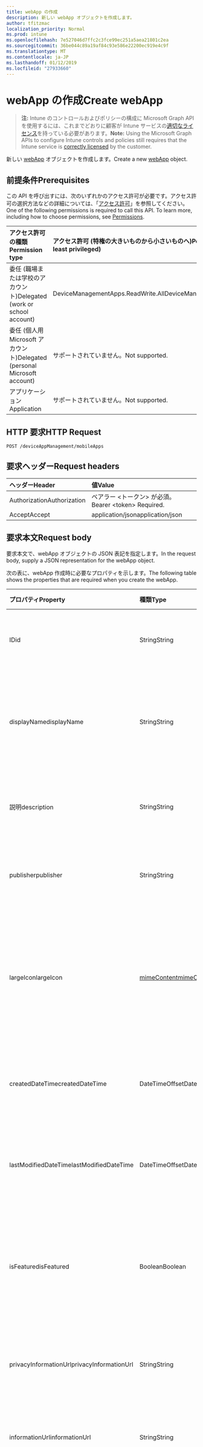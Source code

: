 ```yaml
---
title: webApp の作成
description: 新しい webApp オブジェクトを作成します。
author: tfitzmac
localization_priority: Normal
ms.prod: intune
ms.openlocfilehash: 7e527046d7ffc2c3fce99ec251a5aea21801c2ea
ms.sourcegitcommit: 36be044c89a19af84c93e586e22200ec919e4c9f
ms.translationtype: MT
ms.contentlocale: ja-JP
ms.lasthandoff: 01/12/2019
ms.locfileid: "27933660"
---
```

# <a name="create-webapp"></a><span data-ttu-id="2fdae-103">webApp の作成</span><span class="sxs-lookup"><span data-stu-id="2fdae-103">Create webApp</span></span>

> <span data-ttu-id="2fdae-104">**注:** Intune のコントロールおよびポリシーの構成に Microsoft Graph API を使用するには、これまでどおりに顧客が Intune サービスの[適切なライセンス](https://go.microsoft.com/fwlink/?linkid=839381)を持っている必要があります。</span><span class="sxs-lookup"><span data-stu-id="2fdae-104">**Note:** Using the Microsoft Graph APIs to configure Intune controls and policies still requires that the Intune service is [correctly licensed](https://go.microsoft.com/fwlink/?linkid=839381) by the customer.</span></span>

<span data-ttu-id="2fdae-105">新しい [webApp](../resources/intune-apps-webapp.md) オブジェクトを作成します。</span><span class="sxs-lookup"><span data-stu-id="2fdae-105">Create a new [webApp](../resources/intune-apps-webapp.md) object.</span></span>
## <a name="prerequisites"></a><span data-ttu-id="2fdae-106">前提条件</span><span class="sxs-lookup"><span data-stu-id="2fdae-106">Prerequisites</span></span>
<span data-ttu-id="2fdae-p101">この API を呼び出すには、次のいずれかのアクセス許可が必要です。アクセス許可の選択方法などの詳細については、「[アクセス許可](/graph/permissions-reference)」を参照してください。</span><span class="sxs-lookup"><span data-stu-id="2fdae-p101">One of the following permissions is required to call this API. To learn more, including how to choose permissions, see [Permissions](/graph/permissions-reference).</span></span>

|<span data-ttu-id="2fdae-109">アクセス許可の種類</span><span class="sxs-lookup"><span data-stu-id="2fdae-109">Permission type</span></span>|<span data-ttu-id="2fdae-110">アクセス許可 (特権の大きいものから小さいものへ)</span><span class="sxs-lookup"><span data-stu-id="2fdae-110">Permissions (from most to least privileged)</span></span>|
|:---|:---|
|<span data-ttu-id="2fdae-111">委任 (職場または学校のアカウント)</span><span class="sxs-lookup"><span data-stu-id="2fdae-111">Delegated (work or school account)</span></span>|<span data-ttu-id="2fdae-112">DeviceManagementApps.ReadWrite.All</span><span class="sxs-lookup"><span data-stu-id="2fdae-112">DeviceManagementApps.ReadWrite.All</span></span>|
|<span data-ttu-id="2fdae-113">委任 (個人用 Microsoft アカウント)</span><span class="sxs-lookup"><span data-stu-id="2fdae-113">Delegated (personal Microsoft account)</span></span>|<span data-ttu-id="2fdae-114">サポートされていません。</span><span class="sxs-lookup"><span data-stu-id="2fdae-114">Not supported.</span></span>|
|<span data-ttu-id="2fdae-115">アプリケーション</span><span class="sxs-lookup"><span data-stu-id="2fdae-115">Application</span></span>|<span data-ttu-id="2fdae-116">サポートされていません。</span><span class="sxs-lookup"><span data-stu-id="2fdae-116">Not supported.</span></span>|

## <a name="http-request"></a><span data-ttu-id="2fdae-117">HTTP 要求</span><span class="sxs-lookup"><span data-stu-id="2fdae-117">HTTP Request</span></span>
<!-- {
  "blockType": "ignored"
}
-->
``` http
POST /deviceAppManagement/mobileApps
```

## <a name="request-headers"></a><span data-ttu-id="2fdae-118">要求ヘッダー</span><span class="sxs-lookup"><span data-stu-id="2fdae-118">Request headers</span></span>
|<span data-ttu-id="2fdae-119">ヘッダー</span><span class="sxs-lookup"><span data-stu-id="2fdae-119">Header</span></span>|<span data-ttu-id="2fdae-120">値</span><span class="sxs-lookup"><span data-stu-id="2fdae-120">Value</span></span>|
|:---|:---|
|<span data-ttu-id="2fdae-121">Authorization</span><span class="sxs-lookup"><span data-stu-id="2fdae-121">Authorization</span></span>|<span data-ttu-id="2fdae-122">ベアラー &lt;トークン&gt; が必須。</span><span class="sxs-lookup"><span data-stu-id="2fdae-122">Bearer &lt;token&gt; Required.</span></span>|
|<span data-ttu-id="2fdae-123">Accept</span><span class="sxs-lookup"><span data-stu-id="2fdae-123">Accept</span></span>|<span data-ttu-id="2fdae-124">application/json</span><span class="sxs-lookup"><span data-stu-id="2fdae-124">application/json</span></span>|

## <a name="request-body"></a><span data-ttu-id="2fdae-125">要求本文</span><span class="sxs-lookup"><span data-stu-id="2fdae-125">Request body</span></span>
<span data-ttu-id="2fdae-126">要求本文で、webApp オブジェクトの JSON 表記を指定します。</span><span class="sxs-lookup"><span data-stu-id="2fdae-126">In the request body, supply a JSON representation for the webApp object.</span></span>

<span data-ttu-id="2fdae-127">次の表に、webApp 作成時に必要なプロパティを示します。</span><span class="sxs-lookup"><span data-stu-id="2fdae-127">The following table shows the properties that are required when you create the webApp.</span></span>

|<span data-ttu-id="2fdae-128">プロパティ</span><span class="sxs-lookup"><span data-stu-id="2fdae-128">Property</span></span>|<span data-ttu-id="2fdae-129">種類</span><span class="sxs-lookup"><span data-stu-id="2fdae-129">Type</span></span>|<span data-ttu-id="2fdae-130">説明</span><span class="sxs-lookup"><span data-stu-id="2fdae-130">Description</span></span>|
|:---|:---|:---|
|<span data-ttu-id="2fdae-131">ID</span><span class="sxs-lookup"><span data-stu-id="2fdae-131">id</span></span>|<span data-ttu-id="2fdae-132">String</span><span class="sxs-lookup"><span data-stu-id="2fdae-132">String</span></span>|<span data-ttu-id="2fdae-133">エンティティのキー。</span><span class="sxs-lookup"><span data-stu-id="2fdae-133">Key of the entity.</span></span> <span data-ttu-id="2fdae-134">[mobileApp](../resources/intune-apps-mobileapp.md) から継承します</span><span class="sxs-lookup"><span data-stu-id="2fdae-134">Inherited from [mobileApp](../resources/intune-apps-mobileapp.md)</span></span>|
|<span data-ttu-id="2fdae-135">displayName</span><span class="sxs-lookup"><span data-stu-id="2fdae-135">displayName</span></span>|<span data-ttu-id="2fdae-136">String</span><span class="sxs-lookup"><span data-stu-id="2fdae-136">String</span></span>|<span data-ttu-id="2fdae-137">管理者が提供またはインポートしたアプリのタイトル。</span><span class="sxs-lookup"><span data-stu-id="2fdae-137">The admin provided or imported title of the app.</span></span> <span data-ttu-id="2fdae-138">[mobileApp](../resources/intune-apps-mobileapp.md) から継承します</span><span class="sxs-lookup"><span data-stu-id="2fdae-138">Inherited from [mobileApp](../resources/intune-apps-mobileapp.md)</span></span>|
|<span data-ttu-id="2fdae-139">説明</span><span class="sxs-lookup"><span data-stu-id="2fdae-139">description</span></span>|<span data-ttu-id="2fdae-140">String</span><span class="sxs-lookup"><span data-stu-id="2fdae-140">String</span></span>|<span data-ttu-id="2fdae-141">アプリの説明。</span><span class="sxs-lookup"><span data-stu-id="2fdae-141">The description of the app.</span></span> <span data-ttu-id="2fdae-142">[mobileApp](../resources/intune-apps-mobileapp.md) から継承します</span><span class="sxs-lookup"><span data-stu-id="2fdae-142">Inherited from [mobileApp](../resources/intune-apps-mobileapp.md)</span></span>|
|<span data-ttu-id="2fdae-143">publisher</span><span class="sxs-lookup"><span data-stu-id="2fdae-143">publisher</span></span>|<span data-ttu-id="2fdae-144">String</span><span class="sxs-lookup"><span data-stu-id="2fdae-144">String</span></span>|<span data-ttu-id="2fdae-145">アプリの発行元。</span><span class="sxs-lookup"><span data-stu-id="2fdae-145">The publisher of the app.</span></span> <span data-ttu-id="2fdae-146">[mobileApp](../resources/intune-apps-mobileapp.md) から継承します</span><span class="sxs-lookup"><span data-stu-id="2fdae-146">Inherited from [mobileApp](../resources/intune-apps-mobileapp.md)</span></span>|
|<span data-ttu-id="2fdae-147">largeIcon</span><span class="sxs-lookup"><span data-stu-id="2fdae-147">largeIcon</span></span>|[<span data-ttu-id="2fdae-148">mimeContent</span><span class="sxs-lookup"><span data-stu-id="2fdae-148">mimeContent</span></span>](../resources/intune-shared-mimecontent.md)|<span data-ttu-id="2fdae-149">アプリの詳細に表示され、アイコンのアップロードに使用される大きなアイコン。</span><span class="sxs-lookup"><span data-stu-id="2fdae-149">The large icon, to be displayed in the app details and used for upload of the icon.</span></span> <span data-ttu-id="2fdae-150">[mobileApp](../resources/intune-apps-mobileapp.md) から継承します</span><span class="sxs-lookup"><span data-stu-id="2fdae-150">Inherited from [mobileApp](../resources/intune-apps-mobileapp.md)</span></span>|
|<span data-ttu-id="2fdae-151">createdDateTime</span><span class="sxs-lookup"><span data-stu-id="2fdae-151">createdDateTime</span></span>|<span data-ttu-id="2fdae-152">DateTimeOffset</span><span class="sxs-lookup"><span data-stu-id="2fdae-152">DateTimeOffset</span></span>|<span data-ttu-id="2fdae-153">アプリが作成された日時。</span><span class="sxs-lookup"><span data-stu-id="2fdae-153">The date and time the app was created.</span></span> <span data-ttu-id="2fdae-154">[mobileApp](../resources/intune-apps-mobileapp.md) から継承します</span><span class="sxs-lookup"><span data-stu-id="2fdae-154">Inherited from [mobileApp](../resources/intune-apps-mobileapp.md)</span></span>|
|<span data-ttu-id="2fdae-155">lastModifiedDateTime</span><span class="sxs-lookup"><span data-stu-id="2fdae-155">lastModifiedDateTime</span></span>|<span data-ttu-id="2fdae-156">DateTimeOffset</span><span class="sxs-lookup"><span data-stu-id="2fdae-156">DateTimeOffset</span></span>|<span data-ttu-id="2fdae-157">アプリが最後に変更された日時。</span><span class="sxs-lookup"><span data-stu-id="2fdae-157">The date and time the app was last modified.</span></span> <span data-ttu-id="2fdae-158">[mobileApp](../resources/intune-apps-mobileapp.md) から継承します</span><span class="sxs-lookup"><span data-stu-id="2fdae-158">Inherited from [mobileApp](../resources/intune-apps-mobileapp.md)</span></span>|
|<span data-ttu-id="2fdae-159">isFeatured</span><span class="sxs-lookup"><span data-stu-id="2fdae-159">isFeatured</span></span>|<span data-ttu-id="2fdae-160">Boolean</span><span class="sxs-lookup"><span data-stu-id="2fdae-160">Boolean</span></span>|<span data-ttu-id="2fdae-161">アプリが管理者のおすすめとしてマークされたかどうかを示す値。[mobileApp](../resources/intune-apps-mobileapp.md) から継承します</span><span class="sxs-lookup"><span data-stu-id="2fdae-161">The value indicating whether the app is marked as featured by the admin. Inherited from [mobileApp](../resources/intune-apps-mobileapp.md)</span></span>|
|<span data-ttu-id="2fdae-162">privacyInformationUrl</span><span class="sxs-lookup"><span data-stu-id="2fdae-162">privacyInformationUrl</span></span>|<span data-ttu-id="2fdae-163">String</span><span class="sxs-lookup"><span data-stu-id="2fdae-163">String</span></span>|<span data-ttu-id="2fdae-164">プライバシーに関する声明の URL。</span><span class="sxs-lookup"><span data-stu-id="2fdae-164">The privacy statement Url.</span></span> <span data-ttu-id="2fdae-165">[mobileApp](../resources/intune-apps-mobileapp.md) から継承します</span><span class="sxs-lookup"><span data-stu-id="2fdae-165">Inherited from [mobileApp](../resources/intune-apps-mobileapp.md)</span></span>|
|<span data-ttu-id="2fdae-166">informationUrl</span><span class="sxs-lookup"><span data-stu-id="2fdae-166">informationUrl</span></span>|<span data-ttu-id="2fdae-167">String</span><span class="sxs-lookup"><span data-stu-id="2fdae-167">String</span></span>|<span data-ttu-id="2fdae-168">詳細情報の URL。</span><span class="sxs-lookup"><span data-stu-id="2fdae-168">The more information Url.</span></span> <span data-ttu-id="2fdae-169">[mobileApp](../resources/intune-apps-mobileapp.md) から継承します</span><span class="sxs-lookup"><span data-stu-id="2fdae-169">Inherited from [mobileApp](../resources/intune-apps-mobileapp.md)</span></span>|
|<span data-ttu-id="2fdae-170">owner</span><span class="sxs-lookup"><span data-stu-id="2fdae-170">owner</span></span>|<span data-ttu-id="2fdae-171">String</span><span class="sxs-lookup"><span data-stu-id="2fdae-171">String</span></span>|<span data-ttu-id="2fdae-172">アプリの所有者。</span><span class="sxs-lookup"><span data-stu-id="2fdae-172">The owner of the app.</span></span> <span data-ttu-id="2fdae-173">[mobileApp](../resources/intune-apps-mobileapp.md) から継承します</span><span class="sxs-lookup"><span data-stu-id="2fdae-173">Inherited from [mobileApp](../resources/intune-apps-mobileapp.md)</span></span>|
|<span data-ttu-id="2fdae-174">developer</span><span class="sxs-lookup"><span data-stu-id="2fdae-174">developer</span></span>|<span data-ttu-id="2fdae-175">String</span><span class="sxs-lookup"><span data-stu-id="2fdae-175">String</span></span>|<span data-ttu-id="2fdae-176">アプリの開発者。</span><span class="sxs-lookup"><span data-stu-id="2fdae-176">The developer of the app.</span></span> <span data-ttu-id="2fdae-177">[mobileApp](../resources/intune-apps-mobileapp.md) から継承します</span><span class="sxs-lookup"><span data-stu-id="2fdae-177">Inherited from [mobileApp](../resources/intune-apps-mobileapp.md)</span></span>|
|<span data-ttu-id="2fdae-178">notes</span><span class="sxs-lookup"><span data-stu-id="2fdae-178">notes</span></span>|<span data-ttu-id="2fdae-179">String</span><span class="sxs-lookup"><span data-stu-id="2fdae-179">String</span></span>|<span data-ttu-id="2fdae-180">アプリ用のメモ。</span><span class="sxs-lookup"><span data-stu-id="2fdae-180">Notes for the app.</span></span> <span data-ttu-id="2fdae-181">[mobileApp](../resources/intune-apps-mobileapp.md) から継承します</span><span class="sxs-lookup"><span data-stu-id="2fdae-181">Inherited from [mobileApp](../resources/intune-apps-mobileapp.md)</span></span>|
|<span data-ttu-id="2fdae-182">publishingState</span><span class="sxs-lookup"><span data-stu-id="2fdae-182">publishingState</span></span>|[<span data-ttu-id="2fdae-183">mobileAppPublishingState</span><span class="sxs-lookup"><span data-stu-id="2fdae-183">mobileAppPublishingState</span></span>](../resources/intune-apps-mobileapppublishingstate.md)|<span data-ttu-id="2fdae-184">アプリの発行の状態。</span><span class="sxs-lookup"><span data-stu-id="2fdae-184">The publishing state for the app.</span></span> <span data-ttu-id="2fdae-185">アプリが発行されていない限り、アプリを割り当てることができません。</span><span class="sxs-lookup"><span data-stu-id="2fdae-185">The app cannot be assigned unless the app is published.</span></span> <span data-ttu-id="2fdae-186">[MobileApp](../resources/intune-apps-mobileapp.md)から継承されます。</span><span class="sxs-lookup"><span data-stu-id="2fdae-186">Inherited from [mobileApp](../resources/intune-apps-mobileapp.md).</span></span> <span data-ttu-id="2fdae-187">可能な値は、`notPublished`、`processing`、`published` です。</span><span class="sxs-lookup"><span data-stu-id="2fdae-187">Possible values are: `notPublished`, `processing`, `published`.</span></span>|
|<span data-ttu-id="2fdae-188">appUrl</span><span class="sxs-lookup"><span data-stu-id="2fdae-188">appUrl</span></span>|<span data-ttu-id="2fdae-189">String</span><span class="sxs-lookup"><span data-stu-id="2fdae-189">String</span></span>|<span data-ttu-id="2fdae-190">Web アプリの URL。</span><span class="sxs-lookup"><span data-stu-id="2fdae-190">The web app URL.</span></span>|
|<span data-ttu-id="2fdae-191">useManagedBrowser</span><span class="sxs-lookup"><span data-stu-id="2fdae-191">useManagedBrowser</span></span>|<span data-ttu-id="2fdae-192">Boolean</span><span class="sxs-lookup"><span data-stu-id="2fdae-192">Boolean</span></span>|<span data-ttu-id="2fdae-193">管理対象のブラウザーを使用するかどうかを指定します。</span><span class="sxs-lookup"><span data-stu-id="2fdae-193">Whether or not to use managed browser.</span></span> <span data-ttu-id="2fdae-194">このプロパティは、Android と iOS にのみ適用されます。</span><span class="sxs-lookup"><span data-stu-id="2fdae-194">This property is only applicable for Android and IOS.</span></span>|



## <a name="response"></a><span data-ttu-id="2fdae-195">応答</span><span class="sxs-lookup"><span data-stu-id="2fdae-195">Response</span></span>
<span data-ttu-id="2fdae-196">成功した場合、このメソッドは `201 Created` 応答コードと、応答本文で [webApp](../resources/intune-apps-webapp.md) オブジェクトを返します。</span><span class="sxs-lookup"><span data-stu-id="2fdae-196">If successful, this method returns a `201 Created` response code and a [webApp](../resources/intune-apps-webapp.md) object in the response body.</span></span>

## <a name="example"></a><span data-ttu-id="2fdae-197">例</span><span class="sxs-lookup"><span data-stu-id="2fdae-197">Example</span></span>
### <a name="request"></a><span data-ttu-id="2fdae-198">要求</span><span class="sxs-lookup"><span data-stu-id="2fdae-198">Request</span></span>
<span data-ttu-id="2fdae-199">以下は、要求の例です。</span><span class="sxs-lookup"><span data-stu-id="2fdae-199">Here is an example of the request.</span></span>
``` http
POST https://graph.microsoft.com/v1.0/deviceAppManagement/mobileApps
Content-type: application/json
Content-length: 645

{
  "@odata.type": "#microsoft.graph.webApp",
  "displayName": "Display Name value",
  "description": "Description value",
  "publisher": "Publisher value",
  "largeIcon": {
    "@odata.type": "microsoft.graph.mimeContent",
    "type": "Type value",
    "value": "dmFsdWU="
  },
  "isFeatured": true,
  "privacyInformationUrl": "https://example.com/privacyInformationUrl/",
  "informationUrl": "https://example.com/informationUrl/",
  "owner": "Owner value",
  "developer": "Developer value",
  "notes": "Notes value",
  "publishingState": "processing",
  "appUrl": "https://example.com/appUrl/",
  "useManagedBrowser": true
}
```

### <a name="response"></a><span data-ttu-id="2fdae-200">応答</span><span class="sxs-lookup"><span data-stu-id="2fdae-200">Response</span></span>
<span data-ttu-id="2fdae-p116">以下は、応答の例です。注:簡潔にするために、ここに示す応答オブジェクトは切り詰められている場合があります。すべてのプロパティは実際の呼び出しから返されます。</span><span class="sxs-lookup"><span data-stu-id="2fdae-p116">Here is an example of the response. Note: The response object shown here may be truncated for brevity. All of the properties will be returned from an actual call.</span></span>
``` http
HTTP/1.1 201 Created
Content-Type: application/json
Content-Length: 817

{
  "@odata.type": "#microsoft.graph.webApp",
  "id": "4bdc5d30-5d30-4bdc-305d-dc4b305ddc4b",
  "displayName": "Display Name value",
  "description": "Description value",
  "publisher": "Publisher value",
  "largeIcon": {
    "@odata.type": "microsoft.graph.mimeContent",
    "type": "Type value",
    "value": "dmFsdWU="
  },
  "createdDateTime": "2017-01-01T00:02:43.5775965-08:00",
  "lastModifiedDateTime": "2017-01-01T00:00:35.1329464-08:00",
  "isFeatured": true,
  "privacyInformationUrl": "https://example.com/privacyInformationUrl/",
  "informationUrl": "https://example.com/informationUrl/",
  "owner": "Owner value",
  "developer": "Developer value",
  "notes": "Notes value",
  "publishingState": "processing",
  "appUrl": "https://example.com/appUrl/",
  "useManagedBrowser": true
}
```



